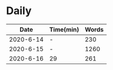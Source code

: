 
# Daily

|Date|Time(min)|Words|
|---|---|---|
|2020-6-14|-|230|
|2020-6-15|-|1260|
|2020-6-16|29|261|
